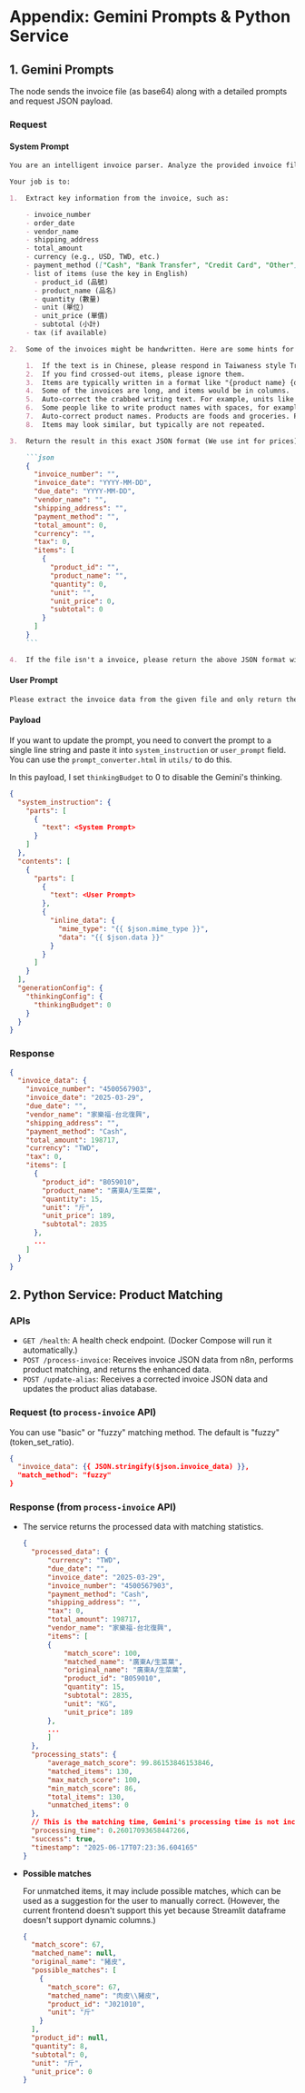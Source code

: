 # Appendix: Gemini Prompts & Python Service

## 1. Gemini Prompts

The node sends the invoice file (as base64) along with a detailed prompts and request JSON payload.

### Request

#### System Prompt

````markdown
You are an intelligent invoice parser. Analyze the provided invoice files.

Your job is to:

1.  Extract key information from the invoice, such as:

    - invoice_number
    - order_date
    - vendor_name
    - shipping_address
    - total_amount
    - currency (e.g., USD, TWD, etc.)
    - payment_method (["Cash", "Bank Transfer", "Credit Card", "Other"])
    - list of items (use the key in English)
      - product_id (品號)
      - product_name (品名)
      - quantity (數量)
      - unit (單位)
      - unit_price (單價)
      - subtotal (小計)
    - tax (if available)

2.  Some of the invoices might be handwritten. Here are some hints for you:

    1.  If the text is in Chinese, please respond in Taiwaness style Traditional Chinese.
    2.  If you find crossed-out items, please ignore them.
    3.  Items are typically written in a format like "{product name} {quantity} {unit}", and there is no price.
    4.  Some of the invoices are long, and items would be in columns.
    5.  Auto-correct the crabbed writing text. For example, units like "兩"(tael) might look like "雨" (rain); we correct it to "兩".
    6.  Some people like to write product names with spaces, for example, a product like "蒜泥" would be written like "蒜 泥". Please do not mistake it as two products, "蒜" and "泥".
    7.  Auto-correct product names. Products are foods and groceries. Please try to provide the correct names.
    8.  Items may look similar, but typically are not repeated.

3.  Return the result in this exact JSON format (We use int for prices):

    ```json
    {
      "invoice_number": "",
      "invoice_date": "YYYY-MM-DD",
      "due_date": "YYYY-MM-DD",
      "vendor_name": "",
      "shipping_address": "",
      "payment_method": "",
      "total_amount": 0,
      "currency": "",
      "tax": 0,
      "items": [
        {
          "product_id": "",
          "product_name": "",
          "quantity": 0,
          "unit": "",
          "unit_price": 0,
          "subtotal": 0
        }
      ]
    }
    ```

4.  If the file isn't a invoice, please return the above JSON format with items list empty.
````

  </details>

#### User Prompt

```markdown
Please extract the invoice data from the given file and only return the required JSON.
```

#### Payload

If you want to update the prompt, you need to convert the prompt to a single line string and paste it into `system_instruction` or `user_prompt` field. You can use the `prompt_converter.html` in `utils/` to do this.

In this payload, I set `thinkingBudget` to 0 to disable the Gemini's thinking.

```json
{
  "system_instruction": {
    "parts": [
      {
        "text": <System Prompt>
      }
    ]
  },
  "contents": [
    {
      "parts": [
        {
          "text": <User Prompt>
        },
        {
          "inline_data": {
            "mime_type": "{{ $json.mime_type }}",
            "data": "{{ $json.data }}"
          }
        }
      ]
    }
  ],
  "generationConfig": {
    "thinkingConfig": {
      "thinkingBudget": 0
    }
  }
}
```

  </details>

### Response

```json
{
  "invoice_data": {
    "invoice_number": "4500567903",
    "invoice_date": "2025-03-29",
    "due_date": "",
    "vendor_name": "家樂福-台北復興",
    "shipping_address": "",
    "payment_method": "Cash",
    "total_amount": 198717,
    "currency": "TWD",
    "tax": 0,
    "items": [
      {
        "product_id": "B059010",
        "product_name": "廣東A/生菜葉",
        "quantity": 15,
        "unit": "斤",
        "unit_price": 189,
        "subtotal": 2835
      },
      ...
    ]
  }
}
```

## 2. Python Service: Product Matching

### APIs

- `GET /health`: A health check endpoint. (Docker Compose will run it automatically.)
- `POST /process-invoice`: Receives invoice JSON data from n8n, performs product matching, and returns the enhanced data.
- `POST /update-alias`: Receives a corrected invoice JSON data and updates the product alias database.

### Request (to `process-invoice` API)

You can use "basic" or "fuzzy" matching method. The default is "fuzzy" (token_set_ratio).

```json
{
  "invoice_data": {{ JSON.stringify($json.invoice_data) }},
  "match_method": "fuzzy"
}
```

### Response (from `process-invoice` API)

- The service returns the processed data with matching statistics.

  ```json
  {
    "processed_data": {
        "currency": "TWD",
        "due_date": "",
        "invoice_date": "2025-03-29",
        "invoice_number": "4500567903",
        "payment_method": "Cash",
        "shipping_address": "",
        "tax": 0,
        "total_amount": 198717,
        "vendor_name": "家樂福-台北復興",
        "items": [
        {
            "match_score": 100,
            "matched_name": "廣東A/生菜葉",
            "original_name": "廣東A/生菜葉",
            "product_id": "B059010",
            "quantity": 15,
            "subtotal": 2835,
            "unit": "KG",
            "unit_price": 189
        },
        ...
        ]
    },
    "processing_stats": {
        "average_match_score": 99.86153846153846,
        "matched_items": 130,
        "max_match_score": 100,
        "min_match_score": 86,
        "total_items": 130,
        "unmatched_items": 0
    },
    // This is the matching time, Gemini's processing time is not included.
    "processing_time": 0.26017093658447266,
    "success": true,
    "timestamp": "2025-06-17T07:23:36.604165"
  }
  ```

- **Possible matches**

  For unmatched items, it may include possible matches, which can be used as a suggestion for the user to manually correct. (However, the current frontend doesn't support this yet because Streamlit dataframe doesn't support dynamic columns.)

  ```json
  {
    "match_score": 67,
    "matched_name": null,
    "original_name": "豬皮",
    "possible_matches": [
      {
        "match_score": 67,
        "matched_name": "肉皮\\豬皮",
        "product_id": "J021010",
        "unit": "斤"
      }
    ],
    "product_id": null,
    "quantity": 8,
    "subtotal": 0,
    "unit": "斤",
    "unit_price": 0
  }
  ```
